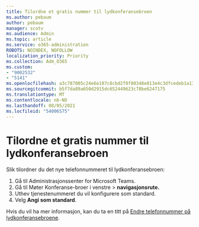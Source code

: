 ```yaml
---
title: Tilordne et gratis nummer til lydkonferansebroen
ms.author: pebaum
author: pebaum
manager: scotv
ms.audience: Admin
ms.topic: article
ms.service: o365-administration
ROBOTS: NOINDEX, NOFOLLOW
localization_priority: Priority
ms.collection: Adm_O365
ms.custom:
- "9002532"
- "5141"
ms.openlocfilehash: a3c787005c24e6e107c8cbd2f0f80348e813e4c3dfcedeb1a132b798b1ef12bc
ms.sourcegitcommit: b5f7da89a650d2915dc652449623c78be6247175
ms.translationtype: MT
ms.contentlocale: nb-NO
ms.lasthandoff: 08/05/2021
ms.locfileid: "54006575"
---
```

# <a name="assign-a-toll-free-number-to-your-audio-conferencing-bridge"></a>Tilordne et gratis nummer til lydkonferansebroen

Slik tilordner du det nye telefonnummeret til lydkonferansebroen:

1. Gå til Administrasjonssenter for Microsoft Teams.
1. Gå til Møter Konferanse-broer i venstre   >  **navigasjonsrute.**
1. Uthev tjenestenummeret du vil konfigurere som standard.
1. Velg **Angi som standard**.

Hvis du vil ha mer informasjon, kan du ta en titt på [Endre telefonnummer på lydkonferansebroene](/MicrosoftTeams/change-the-phone-numbers-on-your-audio-conferencing-bridge).
